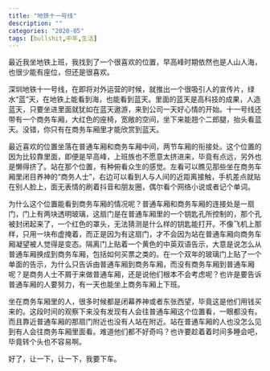 ```yaml
---
title: "地铁十一号线"
description: ""
categories: "2020-05"
tags: [bullshit,中年,生活]
---
```


最近我坐地铁上班，我找到了一个很喜欢的位置，早高峰时期依然也是人山人海，也很少能有座位，但还是很喜欢。

深圳地铁十一号线，在即将对外运营的时候，就推出一个很吸引人的宣传片，绿水“蓝”天，在地铁上能看到海，也能看到蓝天。里面的蓝天是高科技的成果，人造蓝天，只要坐进里面就犹如在蓝天遨游，来到公司一天好心情的开始。十一号线还带有一个商务车厢，大红色的座椅，宽敞的空间，坐下来能翘个二郎腿，抬头看蓝天。没错，你只有在商务车厢里才能欣赏到蓝天。

最近喜欢的位置坐落在普通车厢和商务车厢中间，两节车厢的衔接处。这个位置的因为比较靠里面，即便是早高峰，上班族也不愿意太挤进来，毕竟有点远，另外也是懒得挤了。站在那个位置，有种俯看众生的感觉。左看可以瞧见那些坐在商务车厢里闭目养神的“商务人士”，右边可以看到人与人间的近距离接触，手机差点就贴在别人脸上，面无表情的刷着抖音和朋友圈，偶尔看个网络小说或者记个单词。

为什么这个位置能看到商务车厢的情况呢？普通车厢和商务车厢的连接处是一扇门，门上有两块透明玻璃，这扇门是在普通车厢里的一个钥匙孔所控制的，那个孔被封闭起来了，一个红色的罩头，无法猜测是什么样的钥匙能打开。不像飞机上那样，只用一块布虚掩着，而正是因为有这扇门，才不会因为站在普通车厢向商务车厢凝望被人觉得是变态。隔离门上贴着一个黄色的中英双语告示，大意是说怎么从普通车厢换成到商务车厢，包括如何买票之类的。在一个双年的玻璃门上贴了一个单面的告示，为什么只告诉由普通车厢到商务车厢，而没有商务车厢到普通车厢呢？是商务人士不屑于来做普通车厢，还是说他们根本不会考虑呢？也许是要告诉普通车厢的人要努力，有一天也能坐上商务车厢上下班。

坐在商务车厢里的人，很多时候都是闭幕养神或者东张西望，毕竟这是他们用钱买来的。这段时间的观察下来没有发现有人会往普通车厢这个位置看，一眼都没有。而且靠近普通车厢的那扇门附近也没有人站在附近。站在普通车厢的人也没怎么见到有人会往商务车厢里面看。难道他们都不好奇吗？也许要趁着着时间多睡会吧，毕竟转个头也不容易啊。

好了，让一下，让一下，我要下车。
